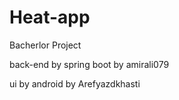 # Heat-app

Bacherlor Project 

back-end by spring boot by amirali079

ui by android by Arefyazdkhasti 

